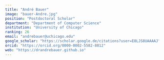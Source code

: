 ```yaml
---
title: "André Bauer"
image: "bauer-Andre.jpg"
position: "Postdoctoral Scholar"
department: "Department of Computer Science"
institution: "University of Chicago"
ranking: 26
email: "andrebauer@uchicago.edu"
google_scholar: "https://scholar.google.de/citations?user=E8LJS8UAAAAJ"
orcid: "https://orcid.org/0000-0002-5582-8812"
web: "https://drandrebauer.github.io"
---
```

